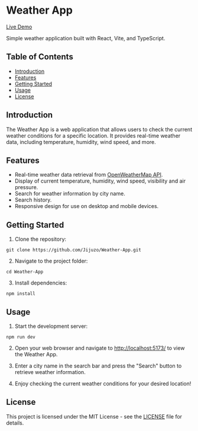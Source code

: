 # Weather App

<a href="https://jijuzoweatherapp.vercel.app/">Live Demo</a>

Simple weather application built with React, Vite, and TypeScript.

## Table of Contents

- [Introduction](#introduction)
- [Features](#features)
- [Getting Started](#getting-started)
- [Usage](#usage)
- [License](#license)

## Introduction

The Weather App is a web application that allows users to check the current weather conditions for a specific location. It provides real-time weather data, including temperature, humidity, wind speed, and more.

## Features

- Real-time weather data retrieval from <a href="https://openweathermap.org/api">OpenWeatherMap API</a>.
- Display of current temperature, humidity, wind speed, visibility and air pressure.
- Search for weather information by city name.
- Search history.
- Responsive design for use on desktop and mobile devices.

## Getting Started

1. Clone the repository:

`git clone https://github.com/Jijuzo/Weather-App.git`

2. Navigate to the project folder:

`cd Weather-App`

3. Install dependencies:

`npm install`

## Usage

1. Start the development server:

`npm run dev`

2. Open your web browser and navigate to [http://localhost:5173/](http://localhost:5173/) to view the Weather App.

3. Enter a city name in the search bar and press the "Search" button to retrieve weather information.

4. Enjoy checking the current weather conditions for your desired location!

## License

This project is licensed under the MIT License - see the [LICENSE](LICENSE) file for details.
